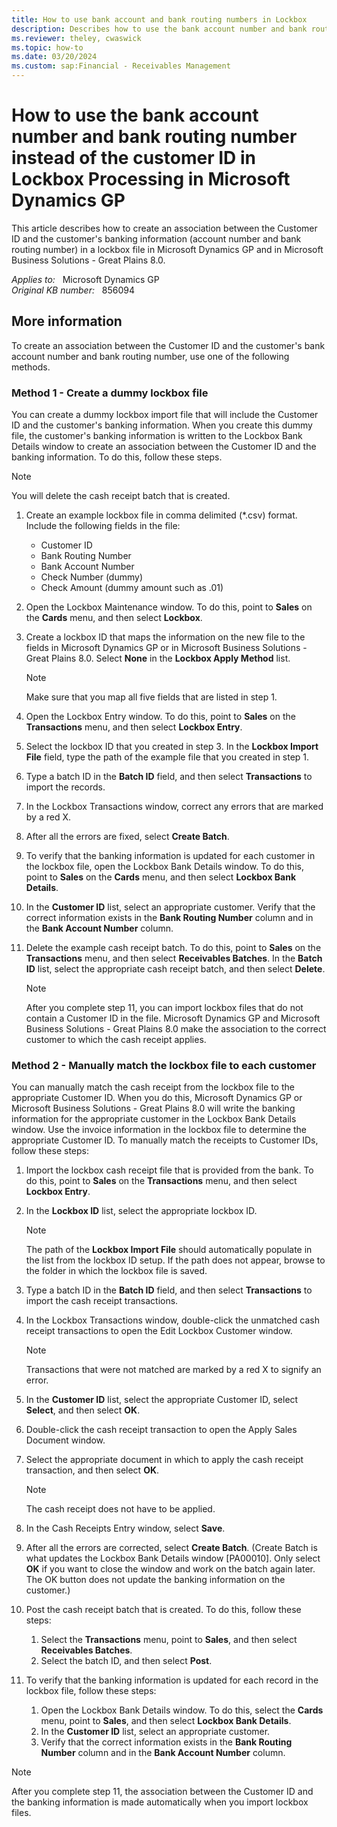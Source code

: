 ```yaml
---
title: How to use bank account and bank routing numbers in Lockbox
description: Describes how to use the bank account number and bank routing number instead of the customer ID in Lockbox Processing in Microsoft Dynamics GP.
ms.reviewer: theley, cwaswick
ms.topic: how-to
ms.date: 03/20/2024
ms.custom: sap:Financial - Receivables Management
---
```

# How to use the bank account number and bank routing number instead of the customer ID in Lockbox Processing in Microsoft Dynamics GP

This article describes how to create an association between the Customer ID and the customer's banking information (account number and bank routing number) in a lockbox file in Microsoft Dynamics GP and in Microsoft Business Solutions - Great Plains 8.0.

_Applies to:_ &nbsp; Microsoft Dynamics GP  
_Original KB number:_ &nbsp; 856094

## More information

To create an association between the Customer ID and the customer's bank account number and bank routing number, use one of the following methods.

### Method 1 - Create a dummy lockbox file

You can create a dummy lockbox import file that will include the Customer ID and the customer's banking information. When you create this dummy file, the customer's banking information is written to the Lockbox Bank Details window to create an association between the Customer ID and the banking information. To do this, follow these steps.

> [!NOTE]
> You will delete the cash receipt batch that is created.

1. Create an example lockbox file in comma delimited (*.csv) format. Include the following fields in the file:
   - Customer ID
   - Bank Routing Number
   - Bank Account Number
   - Check Number (dummy)
   - Check Amount (dummy amount such as .01)
2. Open the Lockbox Maintenance window. To do this, point to **Sales** on the **Cards** menu, and then select **Lockbox**.
3. Create a lockbox ID that maps the information on the new file to the fields in Microsoft Dynamics GP or in Microsoft Business Solutions - Great Plains 8.0. Select **None** in the **Lockbox Apply Method** list.

    > [!NOTE]
    > Make sure that you map all five fields that are listed in step 1.

4. Open the Lockbox Entry window. To do this, point to **Sales** on the **Transactions** menu, and then select **Lockbox Entry**.
5. Select the lockbox ID that you created in step 3. In the **Lockbox Import File** field, type the path of the example file that you created in step 1.
6. Type a batch ID in the **Batch ID** field, and then select **Transactions** to import the records.
7. In the Lockbox Transactions window, correct any errors that are marked by a red X.
8. After all the errors are fixed, select **Create Batch**.
9. To verify that the banking information is updated for each customer in the lockbox file, open the Lockbox Bank Details window. To do this, point to **Sales** on the **Cards** menu, and then select **Lockbox Bank Details**.
10. In the **Customer ID** list, select an appropriate customer. Verify that the correct information exists in the **Bank Routing Number** column and in the **Bank Account Number** column.
11. Delete the example cash receipt batch. To do this, point to **Sales** on the **Transactions** menu, and then select **Receivables Batches**. In the **Batch ID** list, select the appropriate cash receipt batch, and then select **Delete**.

    > [!NOTE]
    > After you complete step 11, you can import lockbox files that do not contain a Customer ID in the file. Microsoft Dynamics GP and Microsoft Business Solutions - Great Plains 8.0 make the association to the correct customer to which the cash receipt applies.

### Method 2 - Manually match the lockbox file to each customer

You can manually match the cash receipt from the lockbox file to the appropriate Customer ID. When you do this, Microsoft Dynamics GP or Microsoft Business Solutions - Great Plains 8.0 will write the banking information for the appropriate customer in the Lockbox Bank Details window. Use the invoice information in the lockbox file to determine the appropriate Customer ID. To manually match the receipts to Customer IDs, follow these steps:

1. Import the lockbox cash receipt file that is provided from the bank. To do this, point to **Sales** on the **Transactions** menu, and then select **Lockbox Entry**.
2. In the **Lockbox ID** list, select the appropriate lockbox ID.

    > [!NOTE]
    > The path of the **Lockbox Import File** should automatically populate in the list from the lockbox ID setup. If the path does not appear, browse to the folder in which the lockbox file is saved.

3. Type a batch ID in the **Batch ID** field, and then select **Transactions** to import the cash receipt transactions.
4. In the Lockbox Transactions window, double-click the unmatched cash receipt transactions to open the Edit Lockbox Customer window.

    > [!NOTE]
    > Transactions that were not matched are marked by a red X to signify an error.

5. In the **Customer ID** list, select the appropriate Customer ID, select **Select**, and then select **OK**.
6. Double-click the cash receipt transaction to open the Apply Sales Document window.
7. Select the appropriate document in which to apply the cash receipt transaction, and then select **OK**.

    > [!NOTE]
    > The cash receipt does not have to be applied.

8. In the Cash Receipts Entry window, select **Save**.

9. After all the errors are corrected, select **Create Batch**. (Create Batch is what updates the Lockbox Bank Details window [PA00010]. Only select **OK** if you want to close the window and work on the batch again later. The OK button does not update the banking information on the customer.)

10. Post the cash receipt batch that is created. To do this, follow these steps:

    1. Select the **Transactions** menu, point to **Sales**, and then select **Receivables Batches**.
    2. Select the batch ID, and then select **Post**.

11. To verify that the banking information is updated for each record in the lockbox file, follow these steps:

    1. Open the Lockbox Bank Details window. To do this, select the **Cards** menu, point to **Sales**, and then select **Lockbox Bank Details**.
    2. In the **Customer ID** list, select an appropriate customer.
    3. Verify that the correct information exists in the **Bank Routing Number** column and in the **Bank Account Number** column.

> [!NOTE]
> After you complete step 11, the association between the Customer ID and the banking information is made automatically when you import lockbox files.
